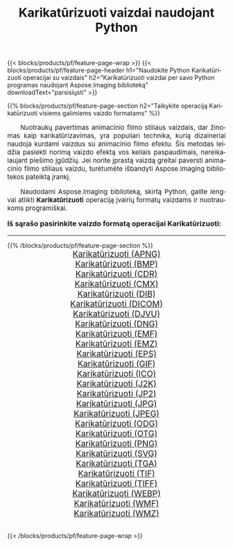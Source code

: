 ﻿---
title: Karikatūrizuoti vaizdai naudojant Python 
weight: 3920
url: /lt/python-net/cartoonify/ 
lang: lt
langdirlevel: 2
locales: zh-hans,ja,it,ru,de,es,fr,nl,id,lt,pl,pt,vi,tr,ko,zh-hant,ar,hi,th,sv,cs,uk,he
description: Aspose.Imaging bibliotekos taikymas Karikatūrizuoti vaizdams ir nuotraukoms naudojant savo Python programas ir serverio API.
---

{{< blocks/products/pf/feature-page-wrap >}}
{{< blocks/products/pf/feature-page-header h1="Naudokite Python Karikatūrizuoti operacijai su vaizdais" h2="Karikatūrizuoti vaizdai per savo Python programas naudojant Aspose.Imaging biblioteką" downloadText="parsisiųsti" >}}


{{% blocks/products/pf/feature-page-section  h2="Taikykite operaciją Karikatūrizuoti visiems galimiems vaizdo formatams" %}}
<p align="justify" style="text-indent:2em;font-size:15px;">
Nuotraukų pavertimas animacinio filmo stiliaus vaizdais, dar žinomas kaip karikatūrizavimas, yra populiari technika, kurią dizaineriai naudoja kurdami vaizdus su animacinio filmo efektu. Šis metodas leidžia pasiekti norimą vaizdo efektą vos keliais paspaudimais, nereikalaujant piešimo įgūdžių. Jei norite įprastą vaizdą greitai paversti animacinio filmo stiliaus vaizdu, turėtumėte išbandyti Aspose.Imaging bibliotekos pateiktą įrankį.
</p>
<p align="justify" style="text-indent:2em;font-size:15px;">
Naudodami Aspose.Imaging biblioteką, skirtą Python, galite lengvai atlikti <b>Karikatūrizuoti</b> operaciją įvairių formatų vaizdams ir nuotraukoms programiškai.
</p>
<h3 style="margin-top:16px;">
Iš sąrašo pasirinkite vaizdo formatą operacijai Karikatūrizuoti:
</h3>
<hr/>
{{% /blocks/products/pf/feature-page-section %}}
<div class="container-fluid productfamilypage bg-gray">
    <div class="convertypes bg-gray agp-content section">
        <div class="container">
		<div class="row other-converters" style="gap: 10px;font-size: 19px;text-align:center;">
		    <div class='col-md-3 other-converter remove-lp remove-rp'><a href="/imaging/lt/python-net/cartoonify/apng/" style="padding:15px;">Karikatūrizuoti (APNG)</a></div><div class='col-md-3 other-converter remove-lp remove-rp'><a href="/imaging/lt/python-net/cartoonify/bmp/" style="padding:15px;">Karikatūrizuoti (BMP)</a></div><div class='col-md-3 other-converter remove-lp remove-rp'><a href="/imaging/lt/python-net/cartoonify/cdr/" style="padding:15px;">Karikatūrizuoti (CDR)</a></div><div class='col-md-3 other-converter remove-lp remove-rp'><a href="/imaging/lt/python-net/cartoonify/cmx/" style="padding:15px;">Karikatūrizuoti (CMX)</a></div><div class='col-md-3 other-converter remove-lp remove-rp'><a href="/imaging/lt/python-net/cartoonify/dib/" style="padding:15px;">Karikatūrizuoti (DIB)</a></div><div class='col-md-3 other-converter remove-lp remove-rp'><a href="/imaging/lt/python-net/cartoonify/dicom/" style="padding:15px;">Karikatūrizuoti (DICOM)</a></div><div class='col-md-3 other-converter remove-lp remove-rp'><a href="/imaging/lt/python-net/cartoonify/djvu/" style="padding:15px;">Karikatūrizuoti (DJVU)</a></div><div class='col-md-3 other-converter remove-lp remove-rp'><a href="/imaging/lt/python-net/cartoonify/dng/" style="padding:15px;">Karikatūrizuoti (DNG)</a></div><div class='col-md-3 other-converter remove-lp remove-rp'><a href="/imaging/lt/python-net/cartoonify/emf/" style="padding:15px;">Karikatūrizuoti (EMF)</a></div><div class='col-md-3 other-converter remove-lp remove-rp'><a href="/imaging/lt/python-net/cartoonify/emz/" style="padding:15px;">Karikatūrizuoti (EMZ)</a></div><div class='col-md-3 other-converter remove-lp remove-rp'><a href="/imaging/lt/python-net/cartoonify/eps/" style="padding:15px;">Karikatūrizuoti (EPS)</a></div><div class='col-md-3 other-converter remove-lp remove-rp'><a href="/imaging/lt/python-net/cartoonify/gif/" style="padding:15px;">Karikatūrizuoti (GIF)</a></div><div class='col-md-3 other-converter remove-lp remove-rp'><a href="/imaging/lt/python-net/cartoonify/ico/" style="padding:15px;">Karikatūrizuoti (ICO)</a></div><div class='col-md-3 other-converter remove-lp remove-rp'><a href="/imaging/lt/python-net/cartoonify/j2k/" style="padding:15px;">Karikatūrizuoti (J2K)</a></div><div class='col-md-3 other-converter remove-lp remove-rp'><a href="/imaging/lt/python-net/cartoonify/jp2/" style="padding:15px;">Karikatūrizuoti (JP2)</a></div><div class='col-md-3 other-converter remove-lp remove-rp'><a href="/imaging/lt/python-net/cartoonify/jpg/" style="padding:15px;">Karikatūrizuoti (JPG)</a></div><div class='col-md-3 other-converter remove-lp remove-rp'><a href="/imaging/lt/python-net/cartoonify/jpeg/" style="padding:15px;">Karikatūrizuoti (JPEG)</a></div><div class='col-md-3 other-converter remove-lp remove-rp'><a href="/imaging/lt/python-net/cartoonify/odg/" style="padding:15px;">Karikatūrizuoti (ODG)</a></div><div class='col-md-3 other-converter remove-lp remove-rp'><a href="/imaging/lt/python-net/cartoonify/otg/" style="padding:15px;">Karikatūrizuoti (OTG)</a></div><div class='col-md-3 other-converter remove-lp remove-rp'><a href="/imaging/lt/python-net/cartoonify/png/" style="padding:15px;">Karikatūrizuoti (PNG)</a></div><div class='col-md-3 other-converter remove-lp remove-rp'><a href="/imaging/lt/python-net/cartoonify/svg/" style="padding:15px;">Karikatūrizuoti (SVG)</a></div><div class='col-md-3 other-converter remove-lp remove-rp'><a href="/imaging/lt/python-net/cartoonify/tga/" style="padding:15px;">Karikatūrizuoti (TGA)</a></div><div class='col-md-3 other-converter remove-lp remove-rp'><a href="/imaging/lt/python-net/cartoonify/tif/" style="padding:15px;">Karikatūrizuoti (TIF)</a></div><div class='col-md-3 other-converter remove-lp remove-rp'><a href="/imaging/lt/python-net/cartoonify/tiff/" style="padding:15px;">Karikatūrizuoti (TIFF)</a></div><div class='col-md-3 other-converter remove-lp remove-rp'><a href="/imaging/lt/python-net/cartoonify/webp/" style="padding:15px;">Karikatūrizuoti (WEBP)</a></div><div class='col-md-3 other-converter remove-lp remove-rp'><a href="/imaging/lt/python-net/cartoonify/wmf/" style="padding:15px;">Karikatūrizuoti (WMF)</a></div><div class='col-md-3 other-converter remove-lp remove-rp'><a href="/imaging/lt/python-net/cartoonify/wmz/" style="padding:15px;">Karikatūrizuoti (WMZ)</a></div>
                </div>
        </div>
    </div>
</div>
<br/>

{{< /blocks/products/pf/feature-page-wrap >}}
